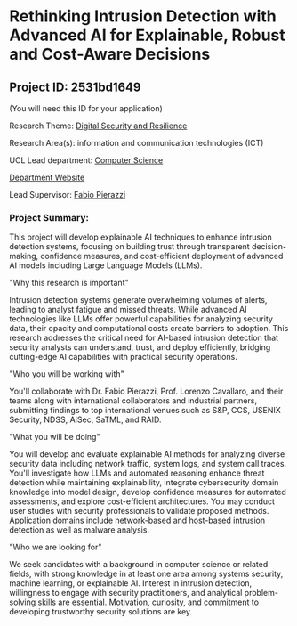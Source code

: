 # Rethinking Intrusion Detection with Advanced AI for Explainable, Robust and Cost-Aware Decisions

## Project ID: **2531bd1649**
(You will need this ID for your application)

Research Theme: [Digital Security and Resilience](../themes/digital-security-and-resilience.md)

Research Area(s):
information and communication technologies (ICT)

UCL Lead department: [Computer Science](../departments/computer-science.md)

[Department Website](https://www.ucl.ac.uk/computer-science)

Lead Supervisor: [Fabio Pierazzi](https://profiles.ucl.ac.uk/100070)

### Project Summary:

This project will develop explainable AI techniques to enhance intrusion detection systems, focusing on building trust through transparent decision-making, confidence measures, and cost-efficient deployment of advanced AI models including Large Language Models (LLMs).

"Why this research is important"

Intrusion detection systems generate overwhelming volumes of alerts, leading to analyst fatigue and missed threats. While advanced AI technologies like LLMs offer powerful capabilities for analyzing security data, their opacity and computational costs create barriers to adoption. This research addresses the critical need for AI-based intrusion detection that security analysts can understand, trust, and deploy efficiently, bridging cutting-edge AI capabilities with practical security operations.

"Who you will be working with"

You'll collaborate with Dr. Fabio Pierazzi, Prof. Lorenzo Cavallaro, and their teams along with international collaborators and industrial partners, submitting findings to top international venues such as S&P, CCS, USENIX Security, NDSS, AISec, SaTML, and RAID.

"What you will be doing"

You will develop and evaluate explainable AI methods for analyzing diverse security data including network traffic, system logs, and system call traces. You'll investigate how LLMs and automated reasoning enhance threat detection while maintaining explainability, integrate cybersecurity domain knowledge into model design, develop confidence measures for automated assessments, and explore cost-efficient architectures. You may conduct user studies with security professionals to validate proposed methods. Application domains include network-based and host-based intrusion detection as well as malware analysis.

"Who we are looking for"

We seek candidates with a background in computer science or related fields, with strong knowledge in at least one area among systems security, machine learning, or explainable AI. Interest in intrusion detection, willingness to engage with security practitioners, and analytical problem-solving skills are essential. Motivation, curiosity, and commitment to developing trustworthy security solutions are key.
